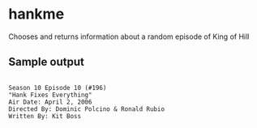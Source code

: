 hankme
======

Chooses and returns information about a random episode of King of Hill

Sample output
------
```

Season 10 Episode 10 (#196)
"Hank Fixes Everything"
Air Date: April 2, 2006
Directed By: Dominic Polcino & Ronald Rubio
Written By: Kit Boss

```